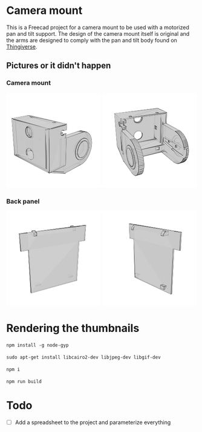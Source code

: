 # Camera mount

This is a Freecad project for a camera mount to be used with a motorized pan and tilt support. The design of the camera mount itself is original and the arms are designed to comply with the pan and tilt body found on [Thingiverse](https://www.thingiverse.com/thing:1799905).


## Pictures or it didn't happen

### Camera mount

<img src="https://github.com/lud77/camera-mount/blob/master/dist/thumbs/mount-side.png" alt="Camera mount - Side view" width="250" height="250"> <img src="https://github.com/lud77/camera-mount/blob/master/dist/thumbs/mount-back.png" alt="Camera mount - Back view" width="250" height="250">

### Back panel

<img src="https://github.com/lud77/camera-mount/blob/master/dist/thumbs/panel-front.png" alt="Back panel - front view" width="250" height="250"> <img src="https://github.com/lud77/camera-mount/blob/master/dist/thumbs/panel-back.png" alt="Back panel - back view" width="250" height="250">


# Rendering the thumbnails

    npm install -g node-gyp

    sudo apt-get install libcairo2-dev libjpeg-dev libgif-dev

    npm i

    npm run build


# Todo

- [ ] Add a spreadsheet to the project and parameterize everything
